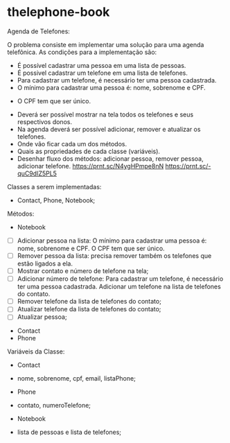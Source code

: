 # thelephone-book
Agenda de Telefones:

O problema consiste em implementar uma solução para uma agenda telefônica. As condições para a implementação são:
- É possível cadastrar uma pessoa em uma lista de pessoas.
- É possivel cadastrar um telefone em uma lista de telefones.
- Para cadastrar um telefone, é necessário ter uma pessoa cadastrada.
- O mínimo para cadastrar uma pessoa é: nome, sobrenome e CPF.
* O CPF tem que ser único.
- Deverá ser possível mostrar na tela todos os telefones e seus respectivos donos.
- Na agenda deverá ser possível adicionar, remover e atualizar os telefones.
- Onde vão ficar cada um dos métodos.
- Quais as propriedades de cada classe (variáveis).
- Desenhar fluxo dos métodos: adicionar pessoa, remover pessoa, adicionar telefone.
  https://prnt.sc/N4ygHPmpe8nN
  https://prnt.sc/-quC9dIZ5PL5

Classes a serem implementadas:
- Contact, Phone, Notebook;

Métodos:
* Notebook
-[ ] Adicionar pessoa na lista: O mínimo para cadastrar uma pessoa é: nome, sobrenome e CPF. O CPF tem que ser único.
-[ ] Remover pessoa da lista: precisa remover também os telefones que estão ligados a ela.
-[ ] Mostrar contato e número de telefone na tela;
-[ ] Adicionar número de telefone: Para cadastrar um telefone, é necessário ter uma pessoa cadastrada. Adicionar um telefone
na lista de telefones do contato.
-[ ] Remover telefone da lista de telefones do contato;
-[ ] Atualizar telefone da lista de telefones do contato;
-[ ] Atualizar pessoa;
* Contact
* Phone

Variáveis da Classe:
* Contact
- nome, sobrenome, cpf, email, listaPhone;

* Phone
- contato, numeroTelefone;

* Notebook
- lista de pessoas e lista de telefones;

